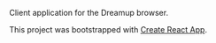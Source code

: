 Client application for the Dreamup browser.

This project was bootstrapped with [Create React App](https://github.com/facebook/create-react-app).
